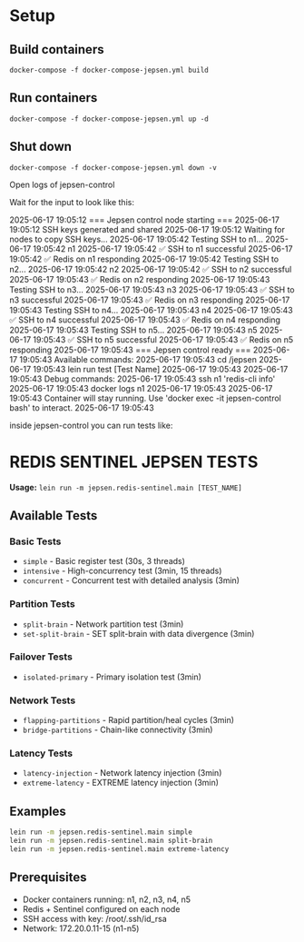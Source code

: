 # Setup
## Build containers
`docker-compose -f docker-compose-jepsen.yml build`
## Run containers 
`docker-compose -f docker-compose-jepsen.yml up -d`
## Shut down
`docker-compose -f docker-compose-jepsen.yml down -v`

Open logs of jepsen-control

Wait for the input to look like this:

2025-06-17 19:05:12 === Jepsen control node starting ===
2025-06-17 19:05:12 SSH keys generated and shared
2025-06-17 19:05:12 Waiting for nodes to copy SSH keys...
2025-06-17 19:05:42 Testing SSH to n1...
2025-06-17 19:05:42 n1
2025-06-17 19:05:42 ✅ SSH to n1 successful
2025-06-17 19:05:42 ✅ Redis on n1 responding
2025-06-17 19:05:42 Testing SSH to n2...
2025-06-17 19:05:42 n2
2025-06-17 19:05:42 ✅ SSH to n2 successful
2025-06-17 19:05:43 ✅ Redis on n2 responding
2025-06-17 19:05:43 Testing SSH to n3...
2025-06-17 19:05:43 n3
2025-06-17 19:05:43 ✅ SSH to n3 successful
2025-06-17 19:05:43 ✅ Redis on n3 responding
2025-06-17 19:05:43 Testing SSH to n4...
2025-06-17 19:05:43 n4
2025-06-17 19:05:43 ✅ SSH to n4 successful
2025-06-17 19:05:43 ✅ Redis on n4 responding
2025-06-17 19:05:43 Testing SSH to n5...
2025-06-17 19:05:43 n5
2025-06-17 19:05:43 ✅ SSH to n5 successful
2025-06-17 19:05:43 ✅ Redis on n5 responding
2025-06-17 19:05:43 === Jepsen control ready ===
2025-06-17 19:05:43 Available commands:
2025-06-17 19:05:43   cd /jepsen
2025-06-17 19:05:43   lein run test [Test Name]
2025-06-17 19:05:43 
2025-06-17 19:05:43 Debug commands:
2025-06-17 19:05:43   ssh n1 'redis-cli info'
2025-06-17 19:05:43   docker logs n1
2025-06-17 19:05:43 
2025-06-17 19:05:43 Container will stay running. Use 'docker exec -it jepsen-control bash' to interact.
2025-06-17 19:05:43

inside jepsen-control you can run tests like:

# REDIS SENTINEL JEPSEN TESTS

**Usage:** `lein run -m jepsen.redis-sentinel.main [TEST_NAME]`

## Available Tests

### Basic Tests
- `simple` - Basic register test (30s, 3 threads)
- `intensive` - High-concurrency test (3min, 15 threads)
- `concurrent` - Concurrent test with detailed analysis (3min)

### Partition Tests
- `split-brain` - Network partition test (3min)
- `set-split-brain` - SET split-brain with data divergence (3min)

### Failover Tests
- `isolated-primary` - Primary isolation test (3min)

### Network Tests
- `flapping-partitions` - Rapid partition/heal cycles (3min)
- `bridge-partitions` - Chain-like connectivity (3min)

### Latency Tests
- `latency-injection` - Network latency injection (3min)
- `extreme-latency` - EXTREME latency injection (3min)

## Examples
```bash
lein run -m jepsen.redis-sentinel.main simple
lein run -m jepsen.redis-sentinel.main split-brain
lein run -m jepsen.redis-sentinel.main extreme-latency
```

## Prerequisites
- Docker containers running: n1, n2, n3, n4, n5
- Redis + Sentinel configured on each node
- SSH access with key: /root/.ssh/id_rsa
- Network: 172.20.0.11-15 (n1-n5)